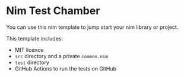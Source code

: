 # Nim Test Chamber

You can use this nim template to jump start your nim library or project.

This template includes:

* MIT licence
* `src` directory and a private `common.nim`
* `test` directory
* GitHub Actions to run the tests on GitHub
